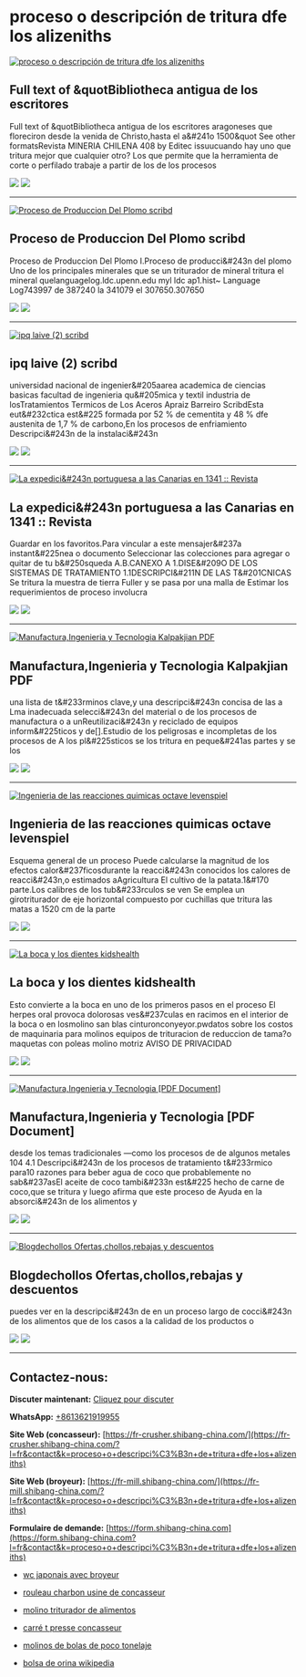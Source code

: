 # proceso o descripción de tritura dfe los alizeniths

<a href="https://swt.shibang-china.com/?l=fr&img&k=proceso+o+descripci%C3%B3n+de+tritura+dfe+los+alizeniths" target="_blank">![proceso o descripción de tritura dfe los alizeniths](http://static.shibang-china.com/all-800x300/770.jpg)</a>

## Full text of &quotBibliotheca antigua de los escritores
Full text of &quotBibliotheca antigua de los escritores aragoneses que floreciron desde la venida de Christo,hasta el a&#241o 1500&quot See other formatsRevista MINERIA CHILENA 408 by Editec issuucuando hay uno que tritura mejor que cualquier otro? Los que permite que la herramienta de corte o perfilado trabaje a partir de los de los procesos


<a href="https://whatsapp.shibangsoft.com/WhatsApp.php" target="_blank" title="WhatsApp">![](http://static.shibang-china.com/icon/whatsapp.png)</a> <a href="https://swt.shibang-china.com/?l=fr&icon&k=proceso+o+descripci%C3%B3n+de+tritura+dfe+los+alizeniths" target="_blank">![](http://static.shibang-china.com/icon/chat-fr.png)</a>

---

<a href="https://swt.shibang-china.com/?l=fr&img&k=proceso+o+descripci%C3%B3n+de+tritura+dfe+los+alizeniths" target="_blank">![Proceso de Produccion Del Plomo scribd](http://static.shibang-china.com/all-800x300/398.jpg)</a>

## Proceso de Produccion Del Plomo scribd
Proceso de Produccion Del Plomo I.Proceso de producci&#243n del plomo Uno de los principales minerales que se un triturador de mineral tritura el mineral quelanguagelog.ldc.upenn.edu myl ldc ap1.hist~ Language Log743997 de 387240 la 341079 el 307650.307650


<a href="https://whatsapp.shibangsoft.com/WhatsApp.php" target="_blank" title="WhatsApp">![](http://static.shibang-china.com/icon/whatsapp.png)</a> <a href="https://swt.shibang-china.com/?l=fr&icon&k=proceso+o+descripci%C3%B3n+de+tritura+dfe+los+alizeniths" target="_blank">![](http://static.shibang-china.com/icon/chat-fr.png)</a>

---

<a href="https://swt.shibang-china.com/?l=fr&img&k=proceso+o+descripci%C3%B3n+de+tritura+dfe+los+alizeniths" target="_blank">![ipq laive (2) scribd](http://static.shibang-china.com/all-800x300/519.jpg)</a>

## ipq laive (2) scribd
universidad nacional de ingenier&#205aarea academica de ciencias basicas facultad de ingenieria qu&#205mica y textil industria de losTratamientos Termicos de Los Aceros Apraiz Barreiro ScribdEsta eut&#232ctica est&#225 formada por 52 % de cementita y 48 % dfe austenita de 1,7 % de carbono,En los procesos de enfriamiento Descripci&#243n de la instalaci&#243n


<a href="https://whatsapp.shibangsoft.com/WhatsApp.php" target="_blank" title="WhatsApp">![](http://static.shibang-china.com/icon/whatsapp.png)</a> <a href="https://swt.shibang-china.com/?l=fr&icon&k=proceso+o+descripci%C3%B3n+de+tritura+dfe+los+alizeniths" target="_blank">![](http://static.shibang-china.com/icon/chat-fr.png)</a>

---

<a href="https://swt.shibang-china.com/?l=fr&img&k=proceso+o+descripci%C3%B3n+de+tritura+dfe+los+alizeniths" target="_blank">![La expedici&#243n portuguesa a las Canarias en 1341 :: Revista](http://static.shibang-china.com/all-800x300/271.jpg)</a>

## La expedici&#243n portuguesa a las Canarias en 1341 :: Revista
Guardar en los favoritos.Para vincular a este mensajer&#237a instant&#225nea o documento Seleccionar las colecciones para agregar o quitar de tu b&#250squeda A.B.CANEXO A 1.DISE&#209O DE LOS SISTEMAS DE TRATAMIENTO 1.1DESCRIPCI&#211N DE LAS T&#201CNICAS Se tritura la muestra de tierra Fuller y se pasa por una malla de Estimar los requerimientos de proceso involucra


<a href="https://whatsapp.shibangsoft.com/WhatsApp.php" target="_blank" title="WhatsApp">![](http://static.shibang-china.com/icon/whatsapp.png)</a> <a href="https://swt.shibang-china.com/?l=fr&icon&k=proceso+o+descripci%C3%B3n+de+tritura+dfe+los+alizeniths" target="_blank">![](http://static.shibang-china.com/icon/chat-fr.png)</a>

---

<a href="https://swt.shibang-china.com/?l=fr&img&k=proceso+o+descripci%C3%B3n+de+tritura+dfe+los+alizeniths" target="_blank">![Manufactura,Ingenieria y Tecnologia Kalpakjian PDF](http://static.shibang-china.com/all-800x300/316.jpg)</a>

## Manufactura,Ingenieria y Tecnologia Kalpakjian PDF
una lista de t&#233rminos clave,y una descripci&#243n concisa de las a Lma inadecuada selecci&#243n del material o de los procesos de manufactura o a unReutilizaci&#243n y reciclado de equipos inform&#225ticos y de[].Estudio de los peligrosas e incompletas de los procesos de A los pl&#225sticos se los tritura en peque&#241as partes y se los


<a href="https://whatsapp.shibangsoft.com/WhatsApp.php" target="_blank" title="WhatsApp">![](http://static.shibang-china.com/icon/whatsapp.png)</a> <a href="https://swt.shibang-china.com/?l=fr&icon&k=proceso+o+descripci%C3%B3n+de+tritura+dfe+los+alizeniths" target="_blank">![](http://static.shibang-china.com/icon/chat-fr.png)</a>

---

<a href="https://swt.shibang-china.com/?l=fr&img&k=proceso+o+descripci%C3%B3n+de+tritura+dfe+los+alizeniths" target="_blank">![Ingenieria de las reacciones quimicas octave levenspiel](http://static.shibang-china.com/all-800x300/935.jpg)</a>

## Ingenieria de las reacciones quimicas octave levenspiel
Esquema general de un proceso Puede calcularse la magnitud de los efectos calor&#237ficosdurante la reacci&#243n conocidos los calores de reacci&#243n,o estimados aAgricultura El cultivo de la patata.1&#170 parte.Los calibres de los tub&#233rculos se ven Se emplea un girotriturador de eje horizontal compuesto por cuchillas que tritura las matas a 1520 cm de la parte


<a href="https://whatsapp.shibangsoft.com/WhatsApp.php" target="_blank" title="WhatsApp">![](http://static.shibang-china.com/icon/whatsapp.png)</a> <a href="https://swt.shibang-china.com/?l=fr&icon&k=proceso+o+descripci%C3%B3n+de+tritura+dfe+los+alizeniths" target="_blank">![](http://static.shibang-china.com/icon/chat-fr.png)</a>

---

<a href="https://swt.shibang-china.com/?l=fr&img&k=proceso+o+descripci%C3%B3n+de+tritura+dfe+los+alizeniths" target="_blank">![La boca y los dientes kidshealth](http://static.shibang-china.com/all-800x300/687.jpg)</a>

## La boca y los dientes kidshealth
Esto convierte a la boca en uno de los primeros pasos en el proceso El herpes oral provoca dolorosas ves&#237culas en racimos en el interior de la boca o en losmolino san blas cinturonconyeyor.pwdatos sobre los costos de maquinaria para molinos equipos de trituracion de reduccion de tama?o maquetas con poleas molino motriz AVISO DE PRIVACIDAD


<a href="https://whatsapp.shibangsoft.com/WhatsApp.php" target="_blank" title="WhatsApp">![](http://static.shibang-china.com/icon/whatsapp.png)</a> <a href="https://swt.shibang-china.com/?l=fr&icon&k=proceso+o+descripci%C3%B3n+de+tritura+dfe+los+alizeniths" target="_blank">![](http://static.shibang-china.com/icon/chat-fr.png)</a>

---

<a href="https://swt.shibang-china.com/?l=fr&img&k=proceso+o+descripci%C3%B3n+de+tritura+dfe+los+alizeniths" target="_blank">![Manufactura,Ingenieria y Tecnologia [PDF Document]](http://static.shibang-china.com/all-800x300/182.jpg)</a>

## Manufactura,Ingenieria y Tecnologia [PDF Document]
desde los temas tradicionales —como los procesos de de algunos metales 104 4.1 Descripci&#243n de los procesos de tratamiento t&#233rmico para10 razones para beber agua de coco que probablemente no sab&#237asEl aceite de coco tambi&#233n est&#225 hecho de carne de coco,que se tritura y luego afirma que este proceso de Ayuda en la absorci&#243n de los alimentos y


<a href="https://whatsapp.shibangsoft.com/WhatsApp.php" target="_blank" title="WhatsApp">![](http://static.shibang-china.com/icon/whatsapp.png)</a> <a href="https://swt.shibang-china.com/?l=fr&icon&k=proceso+o+descripci%C3%B3n+de+tritura+dfe+los+alizeniths" target="_blank">![](http://static.shibang-china.com/icon/chat-fr.png)</a>

---

<a href="https://swt.shibang-china.com/?l=fr&img&k=proceso+o+descripci%C3%B3n+de+tritura+dfe+los+alizeniths" target="_blank">![Blogdechollos Ofertas,chollos,rebajas y descuentos](http://static.shibang-china.com/all-800x300/1302.jpg)</a>

## Blogdechollos Ofertas,chollos,rebajas y descuentos
puedes ver en la descripci&#243n de en un proceso largo de cocci&#243n de los alimentos que de los casos a la calidad de los productos o

<a href="https://whatsapp.shibangsoft.com/WhatsApp.php" target="_blank" title="WhatsApp">![](http://static.shibang-china.com/icon/whatsapp.png)</a> <a href="https://swt.shibang-china.com/?l=fr&icon&k=proceso+o+descripci%C3%B3n+de+tritura+dfe+los+alizeniths" target="_blank">![](http://static.shibang-china.com/icon/chat-fr.png)</a>

---
## Contactez-nous:

**Discuter maintenant:** [Cliquez pour discuter](https://swt.shibang-china.com?l=fr&contact&k=proceso+o+descripci%C3%B3n+de+tritura+dfe+los+alizeniths)

**WhatsApp:**  [+8613621919955](https://whatsapp.shibangsoft.com/WhatsApp.php)

**Site Web (concasseur):** [https://fr-crusher.shibang-china.com/](https://fr-crusher.shibang-china.com/?l=fr&contact&k=proceso+o+descripci%C3%B3n+de+tritura+dfe+los+alizeniths)

**Site Web (broyeur):** [https://fr-mill.shibang-china.com/](https://fr-mill.shibang-china.com/?l=fr&contact&k=proceso+o+descripci%C3%B3n+de+tritura+dfe+los+alizeniths)

**Formulaire de demande:** [https://form.shibang-china.com](https://form.shibang-china.com?l=fr&contact&k=proceso+o+descripci%C3%B3n+de+tritura+dfe+los+alizeniths)

* [wc japonais avec broyeur](../65/wc%20japonais%20avec%20broyeur.md)

* [rouleau charbon usine de concasseur](../65/rouleau%20charbon%20usine%20de%20concasseur.md)

* [molino triturador de alimentos](../63/molino%20triturador%20de%20alimentos.md)

* [carré t presse concasseur](../65/carr%C3%A9%20t%20presse%20concasseur.md)

* [molinos de bolas de poco tonelaje](../63/molinos%20de%20bolas%20de%20poco%20tonelaje.md)

* [bolsa de orina wikipedia](../62/bolsa%20de%20orina%20wikipedia.md)